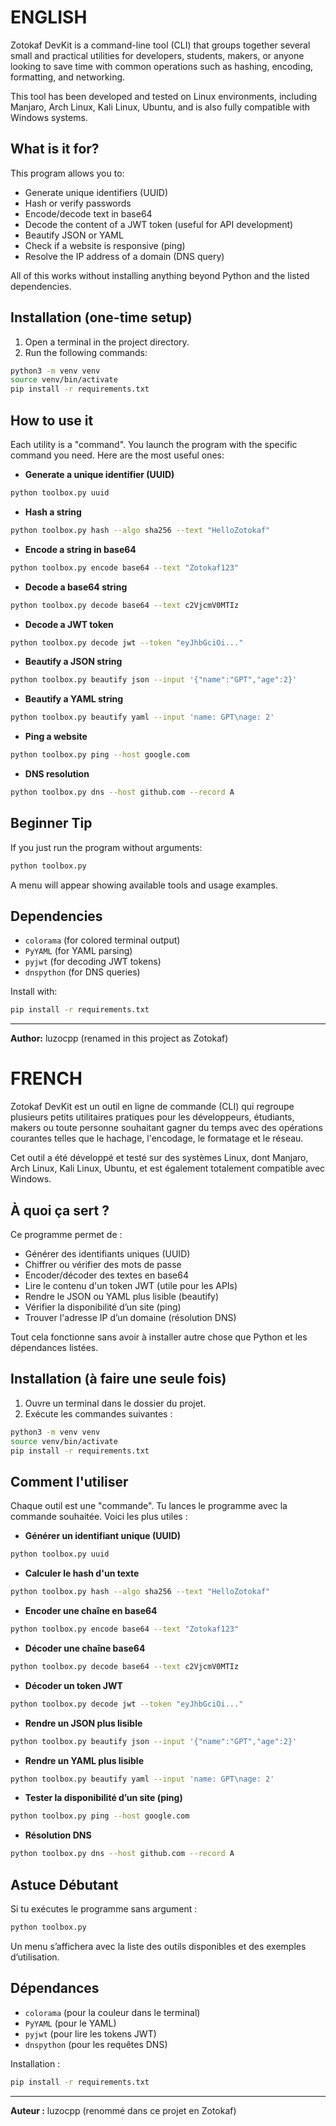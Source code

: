 # ENGLISH

Zotokaf DevKit is a command-line tool (CLI) that groups together several small and practical utilities for developers, students, makers, or anyone looking to save time with common operations such as hashing, encoding, formatting, and networking.

This tool has been developed and tested on Linux environments, including Manjaro, Arch Linux, Kali Linux, Ubuntu, and is also fully compatible with Windows systems.

## What is it for?

This program allows you to:

* Generate unique identifiers (UUID)
* Hash or verify passwords
* Encode/decode text in base64
* Decode the content of a JWT token (useful for API development)
* Beautify JSON or YAML
* Check if a website is responsive (ping)
* Resolve the IP address of a domain (DNS query)

All of this works without installing anything beyond Python and the listed dependencies.

## Installation (one-time setup)

1. Open a terminal in the project directory.
2. Run the following commands:

```bash
python3 -m venv venv
source venv/bin/activate
pip install -r requirements.txt
```

## How to use it

Each utility is a "command". You launch the program with the specific command you need. Here are the most useful ones:

* **Generate a unique identifier (UUID)**

```bash
python toolbox.py uuid
```

* **Hash a string**

```bash
python toolbox.py hash --algo sha256 --text "HelloZotokaf"
```

* **Encode a string in base64**

```bash
python toolbox.py encode base64 --text "Zotokaf123"
```

* **Decode a base64 string**

```bash
python toolbox.py decode base64 --text c2VjcmV0MTIz
```

* **Decode a JWT token**

```bash
python toolbox.py decode jwt --token "eyJhbGciOi..."
```

* **Beautify a JSON string**

```bash
python toolbox.py beautify json --input '{"name":"GPT","age":2}'
```

* **Beautify a YAML string**

```bash
python toolbox.py beautify yaml --input 'name: GPT\nage: 2'
```

* **Ping a website**

```bash
python toolbox.py ping --host google.com
```

* **DNS resolution**

```bash
python toolbox.py dns --host github.com --record A
```

## Beginner Tip

If you just run the program without arguments:

```bash
python toolbox.py
```

A menu will appear showing available tools and usage examples.

## Dependencies

* `colorama` (for colored terminal output)
* `PyYAML` (for YAML parsing)
* `pyjwt` (for decoding JWT tokens)
* `dnspython` (for DNS queries)

Install with:

```bash
pip install -r requirements.txt
```

---

**Author:** luzocpp (renamed in this project as Zotokaf)

# FRENCH

Zotokaf DevKit est un outil en ligne de commande (CLI) qui regroupe plusieurs petits utilitaires pratiques pour les développeurs, étudiants, makers ou toute personne souhaitant gagner du temps avec des opérations courantes telles que le hachage, l'encodage, le formatage et le réseau.

Cet outil a été développé et testé sur des systèmes Linux, dont Manjaro, Arch Linux, Kali Linux, Ubuntu, et est également totalement compatible avec Windows.

## À quoi ça sert ?

Ce programme permet de :

* Générer des identifiants uniques (UUID)
* Chiffrer ou vérifier des mots de passe
* Encoder/décoder des textes en base64
* Lire le contenu d'un token JWT (utile pour les APIs)
* Rendre le JSON ou YAML plus lisible (beautify)
* Vérifier la disponibilité d’un site (ping)
* Trouver l'adresse IP d’un domaine (résolution DNS)

Tout cela fonctionne sans avoir à installer autre chose que Python et les dépendances listées.

## Installation (à faire une seule fois)

1. Ouvre un terminal dans le dossier du projet.
2. Exécute les commandes suivantes :

```bash
python3 -m venv venv
source venv/bin/activate
pip install -r requirements.txt
```

## Comment l'utiliser

Chaque outil est une "commande". Tu lances le programme avec la commande souhaitée. Voici les plus utiles :

* **Générer un identifiant unique (UUID)**

```bash
python toolbox.py uuid
```

* **Calculer le hash d'un texte**

```bash
python toolbox.py hash --algo sha256 --text "HelloZotokaf"
```

* **Encoder une chaîne en base64**

```bash
python toolbox.py encode base64 --text "Zotokaf123"
```

* **Décoder une chaîne base64**

```bash
python toolbox.py decode base64 --text c2VjcmV0MTIz
```

* **Décoder un token JWT**

```bash
python toolbox.py decode jwt --token "eyJhbGciOi..."
```

* **Rendre un JSON plus lisible**

```bash
python toolbox.py beautify json --input '{"name":"GPT","age":2}'
```

* **Rendre un YAML plus lisible**

```bash
python toolbox.py beautify yaml --input 'name: GPT\nage: 2'
```

* **Tester la disponibilité d’un site (ping)**

```bash
python toolbox.py ping --host google.com
```

* **Résolution DNS**

```bash
python toolbox.py dns --host github.com --record A
```

## Astuce Débutant

Si tu exécutes le programme sans argument :

```bash
python toolbox.py
```

Un menu s’affichera avec la liste des outils disponibles et des exemples d’utilisation.

## Dépendances

* `colorama` (pour la couleur dans le terminal)
* `PyYAML` (pour le YAML)
* `pyjwt` (pour lire les tokens JWT)
* `dnspython` (pour les requêtes DNS)

Installation :

```bash
pip install -r requirements.txt
```

---

**Auteur :** luzocpp (renommé dans ce projet en Zotokaf)
